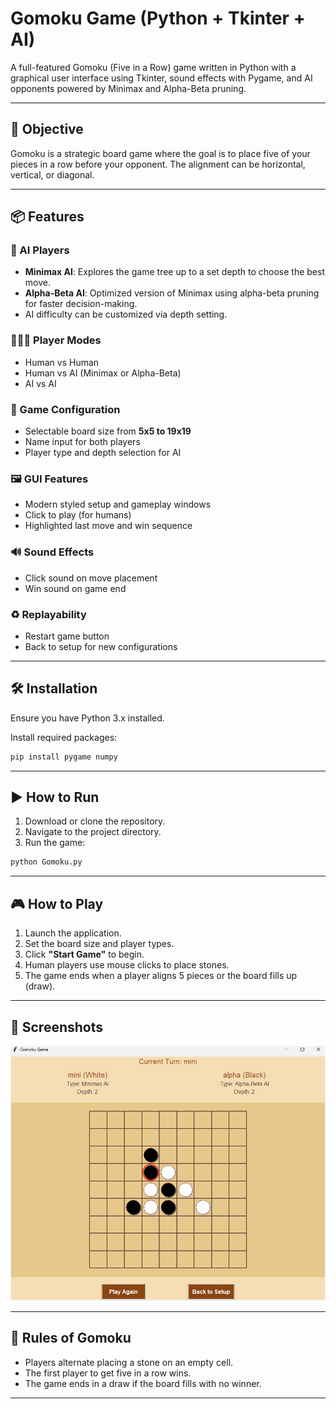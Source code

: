 # Gomoku Game (Python + Tkinter + AI)

A full-featured Gomoku (Five in a Row) game written in Python with a graphical user interface using Tkinter, sound effects with Pygame, and AI opponents powered by Minimax and Alpha-Beta pruning.

---

## 🎯 Objective

Gomoku is a strategic board game where the goal is to place five of your pieces in a row before your opponent. The alignment can be horizontal, vertical, or diagonal.

---

## 📦 Features

### 🧠 AI Players
- **Minimax AI**: Explores the game tree up to a set depth to choose the best move.
- **Alpha-Beta AI**: Optimized version of Minimax using alpha-beta pruning for faster decision-making.
- AI difficulty can be customized via depth setting.

### 🧑‍🤝‍🧑 Player Modes
- Human vs Human
- Human vs AI (Minimax or Alpha-Beta)
- AI vs AI

### 🧩 Game Configuration
- Selectable board size from **5x5 to 19x19**
- Name input for both players
- Player type and depth selection for AI

### 🖼️ GUI Features
- Modern styled setup and gameplay windows
- Click to play (for humans)
- Highlighted last move and win sequence

### 🔊 Sound Effects
- Click sound on move placement
- Win sound on game end

### ♻️ Replayability
- Restart game button
- Back to setup for new configurations

---

## 🛠️ Installation

Ensure you have Python 3.x installed.

Install required packages:

```bash
pip install pygame numpy
```

---

## ▶️ How to Run

1. Download or clone the repository.
2. Navigate to the project directory.
3. Run the game:

```bash
python Gomoku.py
```

---

## 🎮 How to Play

1. Launch the application.
2. Set the board size and player types.
3. Click **"Start Game"** to begin.
4. Human players use mouse clicks to place stones.
5. The game ends when a player aligns 5 pieces or the board fills up (draw).

---

## 📸 Screenshots

<img src="screenshot.png" alt="Gomoku Board GUI" width="600"/>

---

## 📖 Rules of Gomoku

- Players alternate placing a stone on an empty cell.
- The first player to get five in a row wins.
- The game ends in a draw if the board fills with no winner.

---
